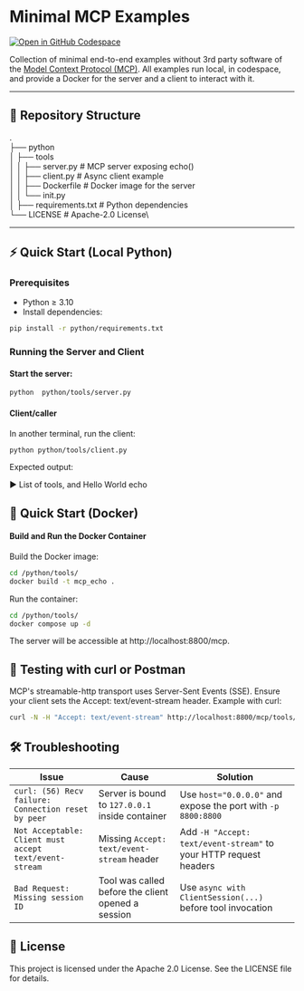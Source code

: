 # Minimal MCP Examples
[![Open in GitHub Codespace](https://github.com/codespaces/badge.svg)](https://github.com/codespaces/new?hide_repo_select=true&ref=main&repo=984317769&skip_quickstart=true)

Collection of minimal end-to-end examples without 3rd party software of the [Model Context Protocol (MCP)](https://modelcontextprotocol.io).
All examples run local, in codespace, and provide a Docker for the server and a client to interact with it.

---

## 📁 Repository Structure

.\
├── python \
│ ├── tools \
│ │ ├── server.py # MCP server exposing echo()\
│ │ ├── client.py # Async client example\
│ │ ├── Dockerfile # Docker image for the server\
│ │ └── init.py\
│ ├── requirements.txt # Python dependencies\
└── LICENSE # Apache-2.0 License\

---

## ⚡ Quick Start (Local Python)

### Prerequisites

- Python ≥ 3.10
- Install dependencies:

```bash
pip install -r python/requirements.txt
```

### Running the Server and Client
#### Start the server:

```bash
python  python/tools/server.py
```

#### Client/caller
In another terminal, run the client:

```bash
python python/tools/client.py
```

Expected output:

▶  List of tools, and Hello World echo

## 🐳 Quick Start (Docker)
#### Build and Run the Docker Container

Build the Docker image:
```bash
cd /python/tools/
docker build -t mcp_echo .
```
Run the container:
    
```bash
cd /python/tools/
docker compose up -d
```

The server will be accessible at http://localhost:8800/mcp.
## 🧪 Testing with curl or Postman

MCP's streamable-http transport uses Server-Sent Events (SSE). Ensure your
client sets the Accept: text/event-stream header.
Example with curl:

```bash
curl -N -H "Accept: text/event-stream" http://localhost:8800/mcp/tools/list
```

## 🛠️ Troubleshooting

| Issue                                                                 | Cause                                           | Solution                                                                 |
|------------------------------------------------------------------------|--------------------------------------------------|--------------------------------------------------------------------------|
| `curl: (56) Recv failure: Connection reset by peer`                   | Server is bound to `127.0.0.1` inside container  | Use `host="0.0.0.0"` and expose the port with `-p 8800:8800`             |
| `Not Acceptable: Client must accept text/event-stream`               | Missing `Accept: text/event-stream` header       | Add `-H "Accept: text/event-stream"` to your HTTP request headers        |
| `Bad Request: Missing session ID`                                    | Tool was called before the client opened a session | Use `async with ClientSession(...)` before tool invocation             |

## 📄 License

This project is licensed under the Apache 2.0 License. See the LICENSE file for details.
